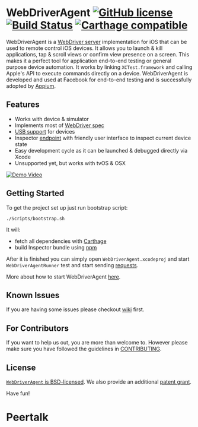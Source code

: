 # WebDriverAgent [![GitHub license](https://img.shields.io/badge/license-BSD-lightgrey.svg)](LICENSE) [![Build Status](https://travis-ci.org/facebook/WebDriverAgent.svg?branch=master)](https://travis-ci.org/facebook/WebDriverAgent) [![Carthage compatible](https://img.shields.io/badge/Carthage-compatible-4BC51D.svg?style=flat)](https://github.com/Carthage/Carthage)

WebDriverAgent is a [WebDriver server](https://w3c.github.io/webdriver/webdriver-spec.html) implementation for iOS that can be used to remote control iOS devices. It allows you to launch & kill applications, tap & scroll views or confirm view presence on a screen. This makes it a perfect tool for application end-to-end testing or general purpose device automation. It works by linking `XCTest.framework` and calling Apple's API to execute commands directly on a device. WebDriverAgent is developed and used at Facebook for end-to-end testing and is successfully adopted by [Appium](http://appium.io).

## Features
 * Works with device & simulator
 * Implements most of [WebDriver spec](https://w3c.github.io/webdriver/webdriver-spec.html)
 * [USB support](https://github.com/facebook/WebDriverAgent/wiki/USB-support) for devices
 * Inspector [endpoint](http://localhost:8100/inspector) with friendly user interface to inspect current device state
 * Easy development cycle as it can be launched & debugged directly via Xcode
 * Unsupported yet, but works with tvOS & OSX

[![Demo Video](https://j.gifs.com/gJymG9.gif)](https://youtu.be/EatiYGFxBxY)

## Getting Started
To get the project set up just run bootstrap script:
```
./Scripts/bootstrap.sh
```
It will:
* fetch all dependencies with [Carthage](https://github.com/Carthage/Carthage)
* build Inspector bundle using [npm](https://www.npmjs.com)

After it is finished you can simply open `WebDriverAgent.xcodeproj` and start `WebDriverAgentRunner` test
and start sending [requests](https://github.com/facebook/WebDriverAgent/wiki/Queries).

More about how to start WebDriverAgent [here](https://github.com/facebook/WebDriverAgent/wiki/Starting-WebDriverAgent).

## Known Issues
If you are having some issues please checkout [wiki](https://github.com/facebook/WebDriverAgent/wiki/Common-Issues) first.

## For Contributors
If you want to help us out, you are more than welcome to. However please make sure you have followed the guidelines in [CONTRIBUTING](CONTRIBUTING.md).

## License

[`WebDriverAgent` is BSD-licensed](LICENSE). We also provide an additional [patent grant](PATENTS).

Have fun!
# Peertalk
